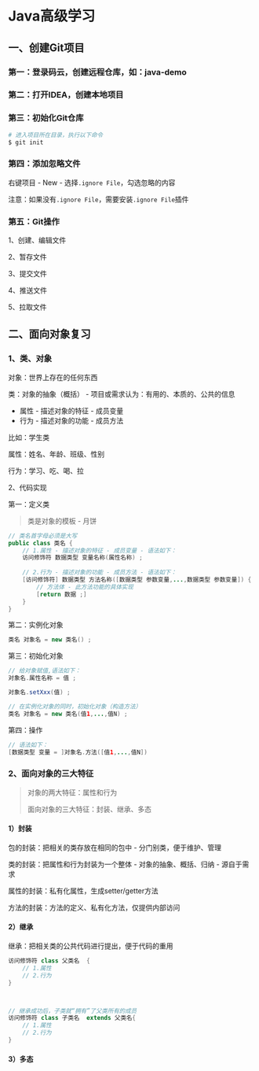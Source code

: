 # Java高级学习

## 一、创建Git项目

### 第一：登录码云，创建远程仓库，如：java-demo





### 第二：打开IDEA，创建本地项目





### 第三：初始化Git仓库

```sh
# 进入项目所在目录，执行以下命令
$ git init
```



### 第四：添加忽略文件

右键项目 - New - 选择`.ignore File`，勾选忽略的内容

注意：如果没有`.ignore File`，需要安装`.ignore File`插件



### 第五：Git操作

1、创建、编辑文件

2、暂存文件

3、提交文件

4、推送文件

5、拉取文件





## 二、面向对象复习

### 1、类、对象 

对象：世界上存在的任何东西

类：对象的抽象（概括） - 项目或需求认为：有用的、本质的、公共的信息

- 属性 - 描述对象的特征 - 成员变量 
- 行为 - 描述对象的功能 - 成员方法



比如：学生类

属性：姓名、年龄、班级、性别

行为：学习、吃、喝、拉



2、代码实现

第一：定义类

>类是对象的模板 - 月饼

```java
// 类名首字母必须是大写
public class 类名 {
	// 1.属性 - 描述对象的特征 - 成员变量 - 语法如下： 
    访问修饰符 数据类型 变量名称(属性名称) ;
    
	// 2.行为 - 描述对象的功能 - 成员方法 - 语法如下：
    [访问修饰符] 数据类型 方法名称([数据类型 参数变量,...,数据类型 参数变量]) {
        // 方法体 - 此方法功能的具体实现
      	[return 数据 ;]
    }
}
```



第二：实例化对象

```java
类名 对象名 = new 类名() ;
```



第三：初始化对象

```java
// 给对象赋值,语法如下：
对象名.属性名称 = 值 ;

对象名.setXxx(值) ;

// 在实例化对象的同时，初始化对象（构造方法）
类名 对象名 = new 类名(值1,...,值N) ;
```



第四：操作

```java
// 语法如下：
[数据类型 变量 = ]对象名.方法([值1,...,值N]) 
```





### 2、面向对象的三大特征

>对象的两大特征：属性和行为
>
>面向对象的三大特征：封装、继承、多态



#### 1）封装

包的封装：把相关的类存放在相同的包中 - 分门别类，便于维护、管理

类的封装：把属性和行为封装为一个整体 - 对象的抽象、概括、归纳 - 源自于需求

属性的封装：私有化属性，生成setter/getter方法

方法的封装：方法的定义、私有化方法，仅提供内部访问



#### 2）继承

继承：把相关类的公共代码进行提出，便于代码的重用



```java
访问修饰符 class 父类名  {
    // 1.属性
    // 2.行为
}



// 继承成功后，子类就“拥有”了父类所有的成员
访问修饰符 class 子类名  extends 父类名{
    // 1.属性
    // 2.行为
}
```





#### 3）多态











